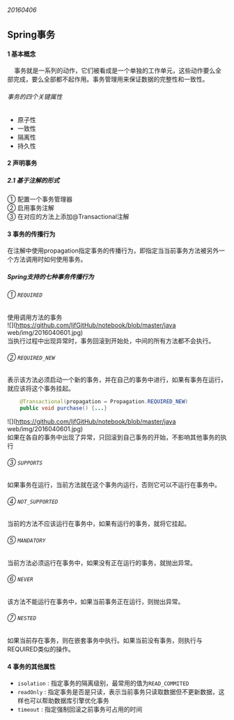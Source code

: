 ###### 20160406  

## Spring事务  
#### 1 基本概念  
&nbsp;&nbsp;&nbsp;&nbsp;事务就是一系列的动作，它们被看成是一个单独的工作单元，这些动作要么全部完成，要么全部都不起作用。事务管理用来保证数据的完整性和一致性。  
###### 事务的四个关键属性  
* 原子性  
* 一致性  
* 隔离性  
* 持久性    

#### 2 声明事务  
##### 2.1 基于注解的形式  
① 配置一个事务管理器  
② 启用事务注解  
③ 在对应的方法上添加@Transactional注解  
#### 3 事务的传播行为  
在注解中使用propagation指定事务的传播行为，即指定当当前事务方法被另外一个方法调用时如何使用事务。  
##### Spring支持的七种事务传播行为  
###### ① ` REQUIRED `  
使用调用方法的事务  
![](https://github.com/ljfGitHub/notebook/blob/master/java web/img/2016040601.jpg)      
当执行过程中出现异常时，事务回滚到开始处，中间的所有方法都不会执行。
###### ② ` REQUIRED_NEW `  
表示该方法必须启动一个新的事务，并在自己的事务中进行，如果有事务在运行，就应该将这个事务挂起。  
```java  
	@Transactional(propagation = Propagation.REQUIRED_NEW)
	public void purchase() {...}
```  
![](https://github.com/ljfGitHub/notebook/blob/master/java web/img/2016040601.jpg)    
如果在各自的事务中出现了异常，只回滚到自己事务的开始，不影响其他事务的执行  
###### ③ ` SUPPORTS `  
如果事务在运行，当前方法就在这个事务内运行，否则它可以不运行在事务中。  
###### ④ ` NOT_SUPPORTED `  
当前的方法不应该运行在事务中，如果有运行的事务，就将它挂起。  
###### ⑤ ` MANDATORY `  
当前方法必须运行在事务中，如果没有正在运行的事务，就抛出异常。  
###### ⑥ ` NEVER `  
该方法不能运行在事务中，如果当前事务正在运行，则抛出异常。  
###### ⑦ ` NESTED `   
如果当前存在事务，则在嵌套事务中执行。如果当前没有事务，则执行与REQUIRED类似的操作。  

#### 4 事务的其他属性  
* ` isolation ` : 指定事务的隔离级别，最常用的值为` READ_COMMITED `  
* ` readOnly ` : 指定事务是否是只读，表示当前事务只读取数据但不更新数据，这样也可以帮助数据库引擎优化事务   
* ` timeout ` : 指定强制回滚之前事务可占用的时间  
